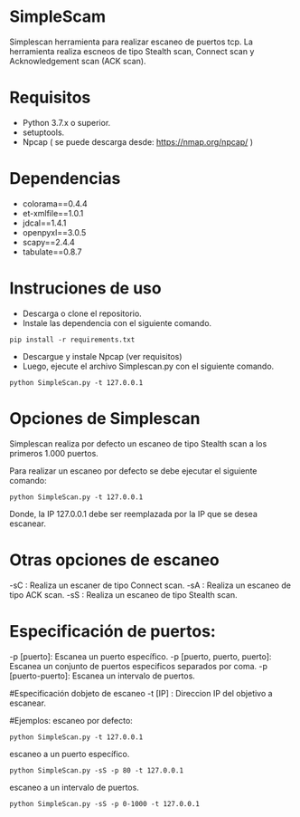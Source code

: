 # SimpleScam
Simplescan herramienta para realizar escaneo de puertos tcp. La herramienta realiza escneos de tipo Stealth scan, Connect scan y Acknowledgement scan (ACK scan).

# Requisitos
- Python 3.7.x o superior.
- setuptools.
- Npcap ( se puede descarga desde: https://nmap.org/npcap/ )

# Dependencias
- colorama==0.4.4
- et-xmlfile==1.0.1
- jdcal==1.4.1
- openpyxl==3.0.5
- scapy==2.4.4
- tabulate==0.8.7

# Instruciones de uso

- Descarga o clone el repositorio.
- Instale las dependencia con el siguiente comando.

```
pip install -r requirements.txt
```
- Descargue y instale Npcap (ver requisitos)
- Luego, ejecute el archivo Simplescan.py con el siguiente comando.

```
python SimpleScan.py -t 127.0.0.1
```
# Opciones de Simplescan
Simplescan realiza por defecto un escaneo de tipo Stealth scan a los primeros 1.000 puertos.

Para realizar un escaneo por defecto se debe ejecutar el siguiente comando:
```
python SimpleScan.py -t 127.0.0.1
```
Donde, la IP 127.0.0.1 debe ser reemplazada por la IP que se desea escanear.

# Otras opciones de escaneo
-sC : Realiza un escaner de tipo Connect scan.
-sA : Realiza un escaneo de tipo ACK scan.
-sS : Realiza un escaneo de tipo Stealth scan.

# Especificación de puertos:
-p [puerto]:  Escanea un puerto específico.
-p [puerto, puerto, puerto]:  Escanea un conjunto de puertos especificos separados por coma.
-p [puerto-puerto]:  Escanea un intervalo de puertos.

#Especificación dobjeto de escaneo
-t  [IP] :  Direccion IP del objetivo a escanear.

#Ejemplos:
escaneo por defecto:
```
python SimpleScan.py -t 127.0.0.1
```
escaneo a un puerto específico.
```
python SimpleScan.py -sS -p 80 -t 127.0.0.1
```
escaneo a un intervalo de puertos.
```
python SimpleScan.py -sS -p 0-1000 -t 127.0.0.1
```